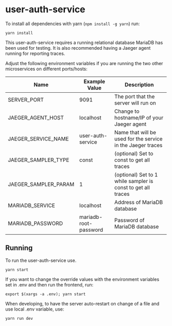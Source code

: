 # user-auth-service

To install all dependencies with yarn (`npm install -g yarn`) run:

```
yarn install
```

This user-auth-service requires a running relational database MariaDB has been used for testing.
It is also recommended having a Jaeger agent running for reporting traces.

Adjust the following environment variables if you are running the two
other microservices on different ports/hosts:

| Name                 | Example Value         | Description                                                  |
|----------------------|-----------------------|--------------------------------------------------------------|
| SERVER_PORT          | 9091                  | The port that the server will run on                         |
| JAEGER_AGENT_HOST    | localhost             | Change to hostname/IP of your Jaeger agent                   |
| JAEGER_SERVICE_NAME  | user-auth-service     | Name that will be used for the service in the Jaeger traces  |
| JAEGER_SAMPLER_TYPE  | const                 | (optional) Set to const to get all traces                    |
| JAEGER_SAMPLER_PARAM | 1                     | (optional) Set to 1 while sampler is const to get all traces |
| MARIADB_SERVICE      | localhost             | Address of MariaDB database                                  |
| MARIADB_PASSWORD     | mariadb-root-password | Password of MariaDB database                                 |

## Running

To run the user-auth-service use.
```
yarn start
```

If you want to change the override values with the environment variables set in .env 
and then run the frontend, run:

```
export $(xargs -a .env); yarn start
```

When developing, to have the server auto-restart on change of a file and use local .env variable, use:

```
yarn run dev
```
